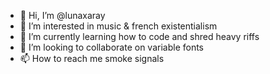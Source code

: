 - 👋 Hi, I’m @lunaxaray
- 👀 I’m interested in music & french existentialism
- 🌱 I’m currently learning how to code and shred heavy riffs
- 💞️ I’m looking to collaborate on variable fonts
- 📫 How to reach me smoke signals

<!---
lunaxaray/lunaxaray is a ✨ special ✨ repository because its `README.md` (this file) appears on your GitHub profile.
You can click the Preview link to take a look at your changes.
--->
